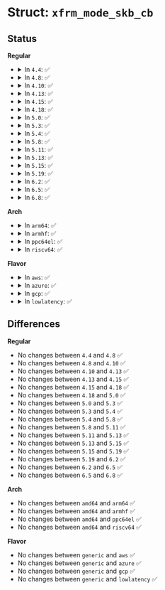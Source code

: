 # Struct: <code>xfrm_mode_skb_cb</code>

## Status
<b>Regular</b>
<ul>
<li>
<details>
<summary>In <code>4.4</code>: ✅</summary>

```c
struct xfrm_mode_skb_cb {
    struct xfrm_tunnel_skb_cb header;
    __be16 id;
    __be16 frag_off;
    u8 ihl;
    u8 tos;
    u8 ttl;
    u8 protocol;
    u8 optlen;
    u8 flow_lbl[3];
};
```
</details>
</li>
<li>
<details>
<summary>In <code>4.8</code>: ✅</summary>

```c
struct xfrm_mode_skb_cb {
    struct xfrm_tunnel_skb_cb header;
    __be16 id;
    __be16 frag_off;
    u8 ihl;
    u8 tos;
    u8 ttl;
    u8 protocol;
    u8 optlen;
    u8 flow_lbl[3];
};
```
</details>
</li>
<li>
<details>
<summary>In <code>4.10</code>: ✅</summary>

```c
struct xfrm_mode_skb_cb {
    struct xfrm_tunnel_skb_cb header;
    __be16 id;
    __be16 frag_off;
    u8 ihl;
    u8 tos;
    u8 ttl;
    u8 protocol;
    u8 optlen;
    u8 flow_lbl[3];
};
```
</details>
</li>
<li>
<details>
<summary>In <code>4.13</code>: ✅</summary>

```c
struct xfrm_mode_skb_cb {
    struct xfrm_tunnel_skb_cb header;
    __be16 id;
    __be16 frag_off;
    u8 ihl;
    u8 tos;
    u8 ttl;
    u8 protocol;
    u8 optlen;
    u8 flow_lbl[3];
};
```
</details>
</li>
<li>
<details>
<summary>In <code>4.15</code>: ✅</summary>

```c
struct xfrm_mode_skb_cb {
    struct xfrm_tunnel_skb_cb header;
    __be16 id;
    __be16 frag_off;
    u8 ihl;
    u8 tos;
    u8 ttl;
    u8 protocol;
    u8 optlen;
    u8 flow_lbl[3];
};
```
</details>
</li>
<li>
<details>
<summary>In <code>4.18</code>: ✅</summary>

```c
struct xfrm_mode_skb_cb {
    struct xfrm_tunnel_skb_cb header;
    __be16 id;
    __be16 frag_off;
    u8 ihl;
    u8 tos;
    u8 ttl;
    u8 protocol;
    u8 optlen;
    u8 flow_lbl[3];
};
```
</details>
</li>
<li>
<details>
<summary>In <code>5.0</code>: ✅</summary>

```c
struct xfrm_mode_skb_cb {
    struct xfrm_tunnel_skb_cb header;
    __be16 id;
    __be16 frag_off;
    u8 ihl;
    u8 tos;
    u8 ttl;
    u8 protocol;
    u8 optlen;
    u8 flow_lbl[3];
};
```
</details>
</li>
<li>
<details>
<summary>In <code>5.3</code>: ✅</summary>

```c
struct xfrm_mode_skb_cb {
    struct xfrm_tunnel_skb_cb header;
    __be16 id;
    __be16 frag_off;
    u8 ihl;
    u8 tos;
    u8 ttl;
    u8 protocol;
    u8 optlen;
    u8 flow_lbl[3];
};
```
</details>
</li>
<li>
<details>
<summary>In <code>5.4</code>: ✅</summary>

```c
struct xfrm_mode_skb_cb {
    struct xfrm_tunnel_skb_cb header;
    __be16 id;
    __be16 frag_off;
    u8 ihl;
    u8 tos;
    u8 ttl;
    u8 protocol;
    u8 optlen;
    u8 flow_lbl[3];
};
```
</details>
</li>
<li>
<details>
<summary>In <code>5.8</code>: ✅</summary>

```c
struct xfrm_mode_skb_cb {
    struct xfrm_tunnel_skb_cb header;
    __be16 id;
    __be16 frag_off;
    u8 ihl;
    u8 tos;
    u8 ttl;
    u8 protocol;
    u8 optlen;
    u8 flow_lbl[3];
};
```
</details>
</li>
<li>
<details>
<summary>In <code>5.11</code>: ✅</summary>

```c
struct xfrm_mode_skb_cb {
    struct xfrm_tunnel_skb_cb header;
    __be16 id;
    __be16 frag_off;
    u8 ihl;
    u8 tos;
    u8 ttl;
    u8 protocol;
    u8 optlen;
    u8 flow_lbl[3];
};
```
</details>
</li>
<li>
<details>
<summary>In <code>5.13</code>: ✅</summary>

```c
struct xfrm_mode_skb_cb {
    struct xfrm_tunnel_skb_cb header;
    __be16 id;
    __be16 frag_off;
    u8 ihl;
    u8 tos;
    u8 ttl;
    u8 protocol;
    u8 optlen;
    u8 flow_lbl[3];
};
```
</details>
</li>
<li>
<details>
<summary>In <code>5.15</code>: ✅</summary>

```c
struct xfrm_mode_skb_cb {
    struct xfrm_tunnel_skb_cb header;
    __be16 id;
    __be16 frag_off;
    u8 ihl;
    u8 tos;
    u8 ttl;
    u8 protocol;
    u8 optlen;
    u8 flow_lbl[3];
};
```
</details>
</li>
<li>
<details>
<summary>In <code>5.19</code>: ✅</summary>

```c
struct xfrm_mode_skb_cb {
    struct xfrm_tunnel_skb_cb header;
    __be16 id;
    __be16 frag_off;
    u8 ihl;
    u8 tos;
    u8 ttl;
    u8 protocol;
    u8 optlen;
    u8 flow_lbl[3];
};
```
</details>
</li>
<li>
<details>
<summary>In <code>6.2</code>: ✅</summary>

```c
struct xfrm_mode_skb_cb {
    struct xfrm_tunnel_skb_cb header;
    __be16 id;
    __be16 frag_off;
    u8 ihl;
    u8 tos;
    u8 ttl;
    u8 protocol;
    u8 optlen;
    u8 flow_lbl[3];
};
```
</details>
</li>
<li>
<details>
<summary>In <code>6.5</code>: ✅</summary>

```c
struct xfrm_mode_skb_cb {
    struct xfrm_tunnel_skb_cb header;
    __be16 id;
    __be16 frag_off;
    u8 ihl;
    u8 tos;
    u8 ttl;
    u8 protocol;
    u8 optlen;
    u8 flow_lbl[3];
};
```
</details>
</li>
<li>
<details>
<summary>In <code>6.8</code>: ✅</summary>

```c
struct xfrm_mode_skb_cb {
    struct xfrm_tunnel_skb_cb header;
    __be16 id;
    __be16 frag_off;
    u8 ihl;
    u8 tos;
    u8 ttl;
    u8 protocol;
    u8 optlen;
    u8 flow_lbl[3];
};
```
</details>
</li>
</ul>
<b>Arch</b>
<ul>
<li>
<details>
<summary>In <code>arm64</code>: ✅</summary>

```c
struct xfrm_mode_skb_cb {
    struct xfrm_tunnel_skb_cb header;
    __be16 id;
    __be16 frag_off;
    u8 ihl;
    u8 tos;
    u8 ttl;
    u8 protocol;
    u8 optlen;
    u8 flow_lbl[3];
};
```
</details>
</li>
<li>
<details>
<summary>In <code>armhf</code>: ✅</summary>

```c
struct xfrm_mode_skb_cb {
    struct xfrm_tunnel_skb_cb header;
    __be16 id;
    __be16 frag_off;
    u8 ihl;
    u8 tos;
    u8 ttl;
    u8 protocol;
    u8 optlen;
    u8 flow_lbl[3];
};
```
</details>
</li>
<li>
<details>
<summary>In <code>ppc64el</code>: ✅</summary>

```c
struct xfrm_mode_skb_cb {
    struct xfrm_tunnel_skb_cb header;
    __be16 id;
    __be16 frag_off;
    u8 ihl;
    u8 tos;
    u8 ttl;
    u8 protocol;
    u8 optlen;
    u8 flow_lbl[3];
};
```
</details>
</li>
<li>
<details>
<summary>In <code>riscv64</code>: ✅</summary>

```c
struct xfrm_mode_skb_cb {
    struct xfrm_tunnel_skb_cb header;
    __be16 id;
    __be16 frag_off;
    u8 ihl;
    u8 tos;
    u8 ttl;
    u8 protocol;
    u8 optlen;
    u8 flow_lbl[3];
};
```
</details>
</li>
</ul>
<b>Flavor</b>
<ul>
<li>
<details>
<summary>In <code>aws</code>: ✅</summary>

```c
struct xfrm_mode_skb_cb {
    struct xfrm_tunnel_skb_cb header;
    __be16 id;
    __be16 frag_off;
    u8 ihl;
    u8 tos;
    u8 ttl;
    u8 protocol;
    u8 optlen;
    u8 flow_lbl[3];
};
```
</details>
</li>
<li>
<details>
<summary>In <code>azure</code>: ✅</summary>

```c
struct xfrm_mode_skb_cb {
    struct xfrm_tunnel_skb_cb header;
    __be16 id;
    __be16 frag_off;
    u8 ihl;
    u8 tos;
    u8 ttl;
    u8 protocol;
    u8 optlen;
    u8 flow_lbl[3];
};
```
</details>
</li>
<li>
<details>
<summary>In <code>gcp</code>: ✅</summary>

```c
struct xfrm_mode_skb_cb {
    struct xfrm_tunnel_skb_cb header;
    __be16 id;
    __be16 frag_off;
    u8 ihl;
    u8 tos;
    u8 ttl;
    u8 protocol;
    u8 optlen;
    u8 flow_lbl[3];
};
```
</details>
</li>
<li>
<details>
<summary>In <code>lowlatency</code>: ✅</summary>

```c
struct xfrm_mode_skb_cb {
    struct xfrm_tunnel_skb_cb header;
    __be16 id;
    __be16 frag_off;
    u8 ihl;
    u8 tos;
    u8 ttl;
    u8 protocol;
    u8 optlen;
    u8 flow_lbl[3];
};
```
</details>
</li>
</ul>

## Differences
<b>Regular</b>
<ul>
<li>
No changes between <code>4.4</code> and <code>4.8</code> ✅
</li>
<li>
No changes between <code>4.8</code> and <code>4.10</code> ✅
</li>
<li>
No changes between <code>4.10</code> and <code>4.13</code> ✅
</li>
<li>
No changes between <code>4.13</code> and <code>4.15</code> ✅
</li>
<li>
No changes between <code>4.15</code> and <code>4.18</code> ✅
</li>
<li>
No changes between <code>4.18</code> and <code>5.0</code> ✅
</li>
<li>
No changes between <code>5.0</code> and <code>5.3</code> ✅
</li>
<li>
No changes between <code>5.3</code> and <code>5.4</code> ✅
</li>
<li>
No changes between <code>5.4</code> and <code>5.8</code> ✅
</li>
<li>
No changes between <code>5.8</code> and <code>5.11</code> ✅
</li>
<li>
No changes between <code>5.11</code> and <code>5.13</code> ✅
</li>
<li>
No changes between <code>5.13</code> and <code>5.15</code> ✅
</li>
<li>
No changes between <code>5.15</code> and <code>5.19</code> ✅
</li>
<li>
No changes between <code>5.19</code> and <code>6.2</code> ✅
</li>
<li>
No changes between <code>6.2</code> and <code>6.5</code> ✅
</li>
<li>
No changes between <code>6.5</code> and <code>6.8</code> ✅
</li>
</ul>
<b>Arch</b>
<ul>
<li>
No changes between <code>amd64</code> and <code>arm64</code> ✅
</li>
<li>
No changes between <code>amd64</code> and <code>armhf</code> ✅
</li>
<li>
No changes between <code>amd64</code> and <code>ppc64el</code> ✅
</li>
<li>
No changes between <code>amd64</code> and <code>riscv64</code> ✅
</li>
</ul>
<b>Flavor</b>
<ul>
<li>
No changes between <code>generic</code> and <code>aws</code> ✅
</li>
<li>
No changes between <code>generic</code> and <code>azure</code> ✅
</li>
<li>
No changes between <code>generic</code> and <code>gcp</code> ✅
</li>
<li>
No changes between <code>generic</code> and <code>lowlatency</code> ✅
</li>
</ul>
